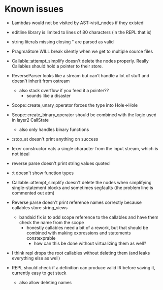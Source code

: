 # Known issues

- Lambdas would not be visited by AST::visit_nodes if they existed
- editline library is limited to lines of 80 characters (in the REPL that is)
- string literals missing closing \" are parsed as valid
- PragmaStore WILL break silently when we get to multiple source files
- Callable::attempt_simplify doesn't delete the nodes properly. Really Callables should hold a pointer to their store.
- ReverseParser looks like a stream but can't handle a lot of stuff and doesn't inherit from ostream
    - also stack overflow if you feed it a pointer??
        - sounds like a disaster
- Scope::create_unary_operator forces the type into Hole->Hole
- Scope::create_binary_operator should be combined with the logic used in layer2 CallState
    - also only handles binary functions
- :stop_at doesn't print anything on success
- lexer constructor eats a single character from the input stream, which is not ideal
- reverse parse doesn't print string values quoted
- :t doesn't show function types

- Callable::attempt_simplify doesn't delete the nodes when simplifying single-statement blocks and sometimes segfaults (the problem line is commented out atm)
- Reverse parse doesn't print reference names correctly because callables store string_views
    - bandaid fix is to add scope reference to the callables and have them check the name from the scope
        - honestly callables need a bit of a rework, but that should be combined with making expressions and statements constexprable
            - how can this be done without virtualizing them as well?
- I think repl drops the root callables without deleting them (and leaks everything else as well)
- REPL should check if a definition can produce valid IR before saving it, currently easy to get stuck
    - also allow deleting names